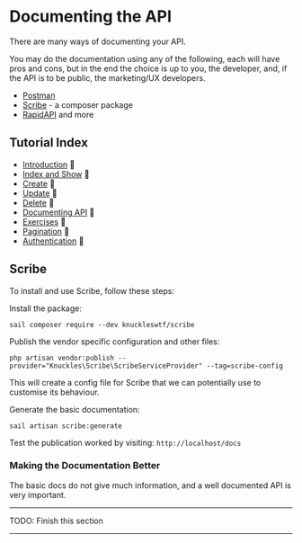 # Documenting the API

There are many ways of documenting your API. 

You may do the documentation using any of the following, each will have pros and cons, but in the end the choice is up to 
you, the developer, and, if the API is to be public, the marketing/UX developers.

- [Postman]()
- [Scribe](https://scribe.knuckles.wtf/laravel) - a composer package
- [RapidAPI]()
and more


## Tutorial Index

- [Introduction](ReadMe-10-API-introduction.md)  🔗
- [Index and Show](ReadMe-11-API-index-show.md)  🔗
- [Create](ReadMe-12-API-create.md)  🔗
- [Update](ReadMe-13-API-update.md)  🔗
- [Delete](ReadMe-14-API-delete.md)  🔗
- [Documenting API](ReadMe-15-API-documenting.md)  🔗
- [Exercises](ReadMe-30-API-exercises.md)  🔗
- [Pagination](ReadMe-16-API-pagination.md)  🔗
- [Authentication](ReadMe-20-API-authentication.md)  🔗



## Scribe

To install and use Scribe, follow these steps: 

Install the package:
```shell
sail composer require --dev knuckleswtf/scribe
```
Publish the vendor specific configuration and other files:
```sail
php artisan vendor:publish --provider="Knuckles\Scribe\ScribeServiceProvider" --tag=scribe-config
```
This will create a config file for Scribe that we can potentially use to customise its behaviour.

Generate the basic documentation:
```shell
sail artisan scribe:generate
```

Test the publication worked by visiting: `http://localhost/docs`

### Making the Documentation Better

The basic docs do not give much information, and a well documented API is very important.

---
TODO: Finish this section

---
